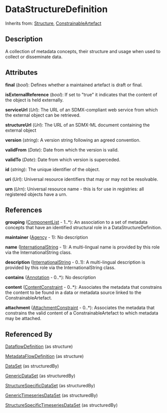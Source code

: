 
# DataStructureDefinition

Inherits from: [Structure](../Base/Structure.md), [ConstrainableArtefact](../Constraints/ConstrainableArtefact.md)



## Description

A collection of metadata concepts, their structure and usage when used to collect or disseminate data.


## Attributes

**final** (*bool*): Defines whether a maintained artefact is draft or final.

**isExternalReference** (*bool*): If set to "true" it indicates that the content of the object is held externally.

**serviceUrl** (*Url*): The URL of an SDMX-compliant web service from which the external object can be retrieved.

**structureUrl** (*Url*): The URL of an SDMX-ML document containing the external object

**version** (*string*): A version string following an agreed convention.

**validFrom** (*Date*): Date from which the version is valid.

**validTo** (*Date*): Date from which version is superceded.

**id** (*string*): The unique identifier of the object.

**uri** (*Url*): Universal resource identifiers that may or may not be resolvable.

**urn** (*Urn*): Universal resource name - this is for use in registries: all registered objects have a urn.



## References

**grouping** ([ComponentList](../Base/ComponentList.md) - 1..*): An association to a set of metadata concepts that have an identified structural role in a DataStructureDefinition.

**maintainer** ([Agency](../OrganisationSchemes/Agency.md) - 1): No description

**name** ([InternationalString](../Base/InternationalString.md) - 1): A multi-lingual name is provided by this role via the InternationalString class.

**description** ([InternationalString](../Base/InternationalString.md) - 0..1): A multi-lingual description is provided by this role via the InternationalString class.

**contains** ([Annotation](../Base/Annotation.md) - 0..*): No description

**content** ([ContentConstraint](../Constraints/ContentConstraint.md) - 0..*): Associates the metadata that constrains the content to be found in a data or metadata source linked to the ConstrainableArtefact.

**attachment** ([AttachmentConstraint](../Constraints/AttachmentConstraint.md) - 0..*): Associates the metadata that constrains the valid content of a ConstrainableArtefact to which metadata may be attached.



## Referenced By

[DataflowDefinition](DataflowDefinition.md) (as structure)

[MetadataFlowDefinition](../MetadataStructureDefinitions/MetadataFlowDefinition.md) (as structure)

[DataSet](DataSet.md) (as structuredBy)

[GenericDataSet](GenericDataSet.md) (as structuredBy)

[StructureSpecificDataSet](StructureSpecificDataSet.md) (as structuredBy)

[GenericTimeseriesDataSet](GenericTimeseriesDataSet.md) (as structuredBy)

[StructureSpecificTimeseriesDataSet](StructureSpecificTimeseriesDataSet.md) (as structuredBy)


